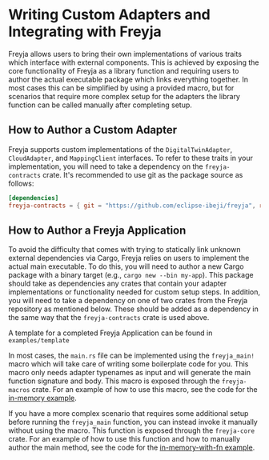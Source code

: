 # Writing Custom Adapters and Integrating with Freyja

Freyja allows users to bring their own implementations of various traits which interface with external components. This is achieved by exposing the core functionality of Freyja as a library function and requiring users to author the actual executable package which links everything together. In most cases this can be simplified by using a provided macro, but for scenarios that require more complex setup for the adapters the library function can be called manually after completing setup.

## How to Author a Custom Adapter

Freyja supports custom implementations of the `DigitalTwinAdapter`, `CloudAdapter`, and `MappingClient` interfaces. To refer to these traits in your implementation, you will need to take a dependency on the `freyja-contracts` crate. It's recommended to use git as the package source as follows:

```toml
[dependencies]
freyja-contracts = { git = "https://github.com/eclipse-ibeji/freyja", rev = "<commit hash>" }
```

## How to Author a Freyja Application

To avoid the difficulty that comes with trying to statically link unknown external dependencies via Cargo, Freyja relies on users to implement the actual main executable. To do this, you will need to author a new Cargo package with a binary target (e.g., `cargo new --bin my-app`). This package should take as dependencies any crates that contain your adapter implementations or functionality needed for custom setup steps. In addition, you will need to take a dependency on one of two crates from the Freyja repository as mentioned below. These should be added as a dependency in the same way that the `freyja-contracts` crate is used above.

A template for a completed Freyja Application can be found in `examples/template`

In most cases, the `main.rs` file can be implemented using the `freyja_main!` macro which will take care of writing some boilerplate code for you. This macro only needs adapter typenames as input and will generate the main function signature and body. This macro is exposed through the `freyja-macros` crate. For an example of how to use this macro, see the code for the [in-memory example](../freyja/examples/in-memory.rs).

If you have a more complex scenario that requires some additional setup before running the `freyja_main` function, you can instead invoke it manually without using the macro. This function is exposed through the `freyja-core` crate. For an example of how to use this function and how to manually author the main method, see the code for the [in-memory-with-fn example](../freyja/examples/in-memory-with-fn.rs).

